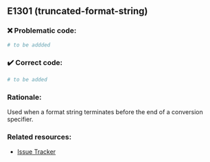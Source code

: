 ## E1301 (truncated-format-string)

### :x: Problematic code:

```python
# to be addded
```

### :heavy_check_mark: Correct code:

```python
# to be added
```

### Rationale:

Used when a format string terminates before the end of a conversion
specifier.

### Related resources:

- [Issue Tracker](https://github.com/PyCQA/pylint/issues?q=is%3Aissue+%22truncated-format-string%22+OR+%22E1301%22)
